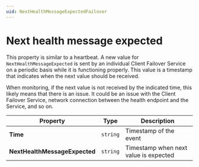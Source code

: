 ```yaml
---
uid: NextHealthMessageExpectedFailover
---
```


# Next health message expected

This property is similar to a heartbeat. A new value for `NextHealthMessageExpected` is sent by an individual Client Failover Service on a periodic basis while it is functioning properly. This value is a timestamp that indicates when the next value should be received. 

When monitoring, if the next value is not received by the indicated time, this likely means that there is an issue. It could be an issue with the Client Failover Service, network connection between the health endpoint and the Service, and so on.

| Property                        | Type                                 | Description                            |
|---------------------------------|--------------------------------------|----------------------------------------|
| **Time**                        | `string`                             | Timestamp of the event                 |
| **NextHealthMessageExpected**   | `string`                             | Timestamp when next value is expected  |
